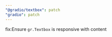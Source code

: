 ```yaml
---
"@gradio/textbox": patch
"gradio": patch
---
```


fix:Ensure `gr.Textbox` is responsive with content
